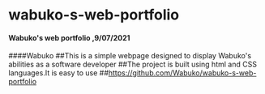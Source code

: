 # wabuko-s-web-portfolio
#### Wabuko's web portfolio ,9/07/2021
####Wabuko
##This is a simple webpage designed to display Wabuko's abilities as a software developer
##The project is built using html and CSS languages.It is easy to use
##https://github.com/Wabuko/wabuko-s-web-portfolio
